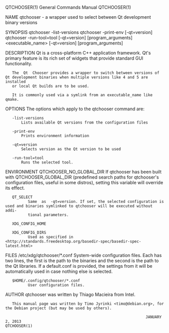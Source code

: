 QTCHOOSER(1)                                                  General Commands Manual                                                 QTCHOOSER(1)

NAME
       qtchooser - a wrapper used to select between Qt development binary versions

SYNOPSIS
       qtchooser -list-versions
       qtchooser -print-env [-qt=version]
       qtchooser -run-tool=tool [-qt=version] [program_arguments]
       <executable_name> [-qt=version] [program_arguments]

DESCRIPTION
       Qt is a cross-platform C++ application framework. Qt's primary feature is its rich set of widgets that provide standard GUI functionality.

       The  Qt  Chooser provides a wrapper to switch between versions of Qt development binaries when multiple versions like 4 and 5 are installed
       or local Qt builds are to be used.

       It is commonly used via a symlink from an executable_name like qmake.

OPTIONS
       The options which apply to the qtchooser command are:

       -list-versions
           Lists available Qt versions from the configuration files

       -print-env
           Prints environment information

       -qt=version
           Selects version as the Qt version to be used

       -run-tool=tool
           Runs the selected tool.

ENVIRONMENT
       QTCHOOSER_NO_GLOBAL_DIR
              If qtchooser has been built with QTCHOOSER_GLOBAL_DIR (predefined search paths for qtchooser's configuration files, useful  in  some
              distros), setting this variable will override its effect.

       QT_SELECT
              Same  as  -qt=version. If set, the selected configuration is used and binaries symlinked to qtchooser will be executed without addi‐
              tional parameters.

       XDG_CONFIG_HOME

       XDG_CONFIG_DIRS
              Used as specified in <http://standards.freedesktop.org/basedir-spec/basedir-spec-latest.html>

FILES
       /etc/xdg/qtchooser/*.conf
              System-wide configuration files. Each has two lines, the first is the path to the binaries and the second is  the  path  to  the  Qt
              libraries. If a default.conf is provided, the settings from it will be automatically used in case nothing else is selected.

       $HOME/.config/qtchooser/*.conf
              User configuration files.

AUTHOR
       qtchooser was written by Thiago Macieira from Intel.

       This manual page was written by Timo Jyrinki <timo@debian.org>, for the Debian project (but may be used by others).

                                                                  JANUARY 2, 2013                                                     QTCHOOSER(1)
